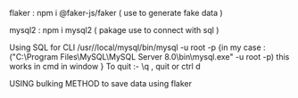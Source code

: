 flaker : npm i @faker-js/faker
( use to generate fake data )

mysql2 : npm i mysql2
( pakage use to connect with sql )


Using SQL for CLI
/usr//local/mysql/bin/mysql -u root -p
{in my case : ("C:\Program Files\MySQL\MySQL Server 8.0\bin\mysql.exe" -u root -p) this works in cmd in window }
To quit :- \q , quit or ctrl d 


USING bulking METHOD to save data using flaker
